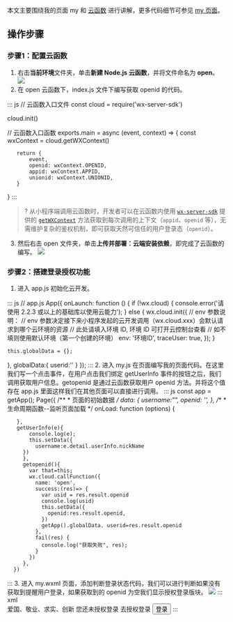 本文主要围绕我的页面 my 和 [云函数](https://developers.weixin.qq.com/miniprogram/dev/wxcloud/guide/functions.html) 进行讲解，更多代码细节可参见 [my 页面](https://github.com/ZiTao-Liu/Canteen-management-system/tree/main/miniprogram/pages/my)。




## 操作步骤
### 步骤1：配置云函数

1. 右击**当前环境**文件夹，单击**新建 Node.js 云函数**，并将文件命名为 **open**。
![](https://qcloudimg.tencent-cloud.cn/raw/fbc2d81502e939b58d4f9d423a139fce.png)
2. 在 open 云函数下，index.js 文件下编写获取 openid 的代码。
<dx-codeblock>
:::  js
   // 云函数入口文件
   const cloud = require('wx-server-sdk')
   
   cloud.init()
   
   // 云函数入口函数
   exports.main = async (event, context) => {
       const wxContext = cloud.getWXContext()
   
       return {
           event,
           openid: wxContext.OPENID,
           appid: wxContext.APPID,
           unionid: wxContext.UNIONID,
       }
   }
:::
</dx-codeblock>
>? 从小程序端调用云函数时，开发者可以在云函数内使用 [`wx-server-sdk`](https://developers.weixin.qq.com/miniprogram/dev/wxcloud/guide/functions/wx-server-sdk.html) 提供的 [`getWXContext`](https://developers.weixin.qq.com/miniprogram/dev/wxcloud/reference-sdk-api/utils/Cloud.getWXContext.html) 方法获取到每次调用的上下文（`appid`、`openid` 等），无需维护复杂的鉴权机制，即可获取天然可信任的用户登录态（`openid`）。
3. 然后右击 open 文件夹，单击**上传并部署：云端安装依赖**，即完成了云函数的编写。
![](https://qcloudimg.tencent-cloud.cn/raw/42162813a155c6eb9eabdf52cae913ee.png)

### 步骤2：搭建登录授权功能
1. 进入 app.js 初始化云开发。
<dx-codeblock>
:::  js
// app.js
App({
  onLaunch: function () {
    if (!wx.cloud) {
      console.error('请使用 2.2.3 或以上的基础库以使用云能力');
    } else {
      wx.cloud.init({
        // env 参数说明：
        //   env 参数决定接下来小程序发起的云开发调用（wx.cloud.xxx）会默认请求到哪个云环境的资源
        //   此处请填入环境 ID, 环境 ID 可打开云控制台查看
        //   如不填则使用默认环境（第一个创建的环境）
         env: '环境ID',
        traceUser: true,
      });
    }

    this.globalData = {};
  },
  globalData:{
    userid:'' 
  }
});
:::
</dx-codeblock>
2. 进入 my.js 在页面编写我的页面代码。在这里我们写一个点击事件，在用户点击我们绑定 getUserInfo 事件的按钮之后，我们调用获取用户信息。getopenid 是通过云函数获取用户 openid 方法。并将这个值存在 app.js 里面这样我们在其他页面可以直接进行调用。
<dx-codeblock>
:::  js
   const app = getApp();
   Page({
       /**
        * 页面的初始数据
        */
       data: {
           username:"",
           openid: '',
       },
       /**
        * 生命周期函数--监听页面加载
        */
       onLoad: function (options) {
        
       },
       getUserInfo(e){
           console.log(e);
           this.setData({
             username:e.detail.userInfo.nickName 
         })
         },
         getopenid(){
           var that=this;
           wx.cloud.callFunction({
             name: 'open',
             success:(res)=> {
               var usid = res.result.openid
               console.log(usid)
               this.setData({
                 openid:res.result.openid,
               })
               getApp().globalData. userid=res.result.openid
             },
             fail(res) {
               console.log("获取失败", res);
             }
           })
         },
      })
:::
</dx-codeblock>
3. 进入 my.wxml 页面，添加判断登录状态代码，我们可以进行判断如果没有获取到提醒用户登录，如果获取到的 openid 为空我们显示授权登录版块。
<img src = "https://qcloudimg.tencent-cloud.cn/raw/de2d44a032ce87602073587f1fdaff8a.png">
<dx-codeblock>
:::  xml
 <view class="topbanner"  wx:if="{{openid!=''}}"> 
		 <view class="toplogo">
				 <open-data type="userAvatarUrl"></open-data>
		 </view>
		 <view class="toptext">
		 <open-data type="userNickName" lang="zh_CN" class="user-name"></open-data>  
		 <view class="user-name2">爱国、敬业、求实、创新</view>
		 </view>
 </view>
 <view class="topbanner" wx:if="{{openid==''}}"> 
		 <view class="topban1">您还未授权登录</view>
		 <view class="topban1">去授权登录</view>
		 <button bindtap="getopenid" type="default">登录</button>
 </view>
:::
</dx-codeblock>

